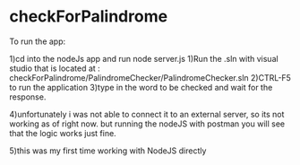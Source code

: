 # checkForPalindrome
To run the app:
 
1)cd into the nodeJs app and run node server.js
1)Run the .sln with visual studio that is located at : checkForPalindrome/PalindromeChecker/PalindromeChecker.sln
2)CTRL-F5 to run the application
3)type in the word to be checked and wait for the response.


4)unfortunately i was not able to connect it to an external server, so its not working as of right now.
but running the nodeJS with postman you will see that the logic works just fine.

5)this was my first time working with NodeJS directly